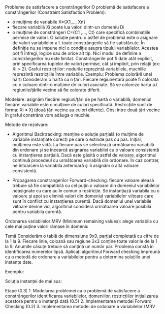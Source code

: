 Probleme de satisfacere a constrângerilor
O problemă de satisfacere a constrângerilor (Constraint Satisfaction Problem):
- o mulțime de variabile X={X1,..., Xn}
- fiecare variabilă Xi poate lua valori dintr-un domeniu  Di
- o mulțime de constrângeri C={C1 ,..., Ct} care specifică combinațiile permise de valori.
O soluție pentru o astfel de problemă este o asignare de valori variabilelor a.î. toate constrângerile să fie satisfăcute.
În definiție nu se impune nici o condiție asupra tipului variabilelor. Acestea pot fi întregi, logice sau de orice alt tip. Nici modul de definire a constrângerilor nu este limitat. Constrângerile pot fi date atât explicit, prin specificarea tuplelor de valori permise, cât şi implicit, prin relații (ex: Xi > 2).
Graful restricțiilor: nodurile reprezintă variabilele, muchiile reprezintă restricțiile între variabile.
Exemplu: Problema colorării unei hărți
Considerăm o hartă cu n țări. Fiecare regiune/țară poate fi colorată cu o culoare dintr-o mulțime de culori asociate. Să se coloreze harta a.î. regiunile/țările vecine să fie colorate diferit.

Modelare: asignăm fiecărei regiuni/țări de pe hartă o variabilă; domeniul fiecărei variabile este o mulțime de culori specificată. Restricțiile sunt de forma: Xi ≠ Xj (două țări vecine au culori diferite). Obs: între două țări vecine în graful constrâns vom adăuga o muchie.

Metode de rezolvare:
- Algoritmul Backtracking: menține o soluție parțială (o mulțime de variabile instanțiate corect) pe care o extinde pas cu pas. Inițial, mulțimea este vidă. La fiecare pas se selectează următoarea variabilă din ordonare şi se încearcă asignarea variabilei cu o valoare consistentă cu instanțierea parțială. Dacă este găsită o astfel de valoare, algoritmul continuă procedeul cu următoarea variabilă din ordonare. În caz contrar, ne întoarcem la variabila anterioară şi îi asignăm o altă valoare consistentă. 

- Propagarea constrangerilor
Forward-checking: fiecare valoare aleasă trebuie să fie compatibilă cu cel puțin o valoare din domeniul variabilelor neasignate cu care au în comun o restricție. Se instanțiază variabila cu o valoare şi apoi se elimină valori din domeniul variabilelor viitoare care sunt în conflict cu instanțierea curentă. Dacă domeniul unei variabile viitoare devine vid, algoritmul consideră următoarea valoare posibilă pentru variabila curentă.

Ordonarea variabilelor
MRV (Minimum remaining values): alege variabila cu cele mai puține valori rămase în domeniu


Temă
Considerăm o tablă de dimensiune 9x9, parțial completată cu cifre de la 1 la 9. Fiecare linie, coloană sau regiune 3x3 conține toate valorile de la 1 la 9. Anumite căsuțe trebuie să conțină un număr par. Problema constă în identificarea numerelor lipsă.
Aplicați algoritmul Forward checking împreună cu o metodă de ordonare a variabilelor pentru a determina soluțiile unei instanțe date.

Exemplu: 

Soluția instanței de mai sus:


Etape
(0.3) 1. Modelarea problemei ca o problemă de satisfacere a  constrângerilor
identificarea variabilelor, domeniilor, restricțiilor 
inițializarea acestora pentru o instanță dată
(0.5) 2. Implementarea metodei Forward Checking
(0.2) 3. Implementarea metodei de ordonare a variabilelor (MRV
